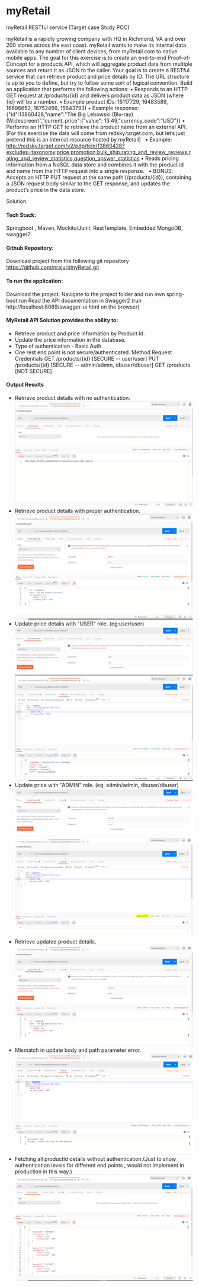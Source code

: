 # myRetail
myRetail RESTful service (Target case Study POC)

myRetail is a rapidly growing company with HQ in Richmond, VA and over 200 stores across the east coast. myRetail wants to make its internal data available to any number of client devices, from myRetail.com to native mobile apps. 
The goal for this exercise is to create an end-to-end Proof-of-Concept for a products API, which will aggregate product data from multiple sources and return it as JSON to the caller. 
Your goal is to create a RESTful service that can retrieve product and price details by ID. The URL structure is up to you to define, but try to follow some sort of logical convention.
Build an application that performs the following actions: 
•	Responds to an HTTP GET request at /products/{id} and delivers product data as JSON (where {id} will be a number. 
•	Example product IDs: 15117729, 16483589, 16696652, 16752456, 15643793) 
•	Example response: {"id":13860428,"name":"The Big Lebowski (Blu-ray) (Widescreen)","current_price":{"value": 13.49,"currency_code":"USD"}}
•	Performs an HTTP GET to retrieve the product name from an external API. (For this exercise the data will come from redsky.target.com, but let’s just pretend this is an internal resource hosted by myRetail)  
•	Example: http://redsky.target.com/v2/pdp/tcin/13860428?excludes=taxonomy,price,promotion,bulk_ship,rating_and_review_reviews,rating_and_review_statistics,question_answer_statistics
•	Reads pricing information from a NoSQL data store and combines it with the product id and name from the HTTP request into a single response.  
•	BONUS: Accepts an HTTP PUT request at the same path (/products/{id}), containing a JSON request body similar to the GET response, and updates the product’s price in the data store.  

Solution:

#### Tech Stack:
Springboot , Maven, Mockito/Junit, RestTemplate, Embedded MongoDB, swagger2.

#### Github Repository:
Download project from the following git repository
https://github.com/nrajuri/myRetail.git

#### To run the application:
Download the project. Navigate to  the project folder and run mvn spring-boot:run
Read the API documentation in Swagger2 (run http://localhost:8089/swagger-ui.html on the browser)

#### MyRetail API Solution provides the ability to:
* Retrieve product and price information by Product Id.
* Update the price information in the database.
* Type of authentication - Basic Auth.
* One rest end point is not secure/authenticated.
                               Method               Request                   Credentials
                                 GET              /products/{id}              [SECURE -- user/user]
                                 PUT              /products/{id}              [SECURE -- admin/admin, dbuser/dbuser]
				                 GET              /products                   [NOT SECURE]

#### Output Results
* Retrieve product details with no authentication.
![](.README_images/066d173a.png)
* Retrieve product details with proper authentication.
![](.README_images/8722c5cd.png)
* Update price details with "USER" role. (eg:user/user)
![](.README_images/12f6fa0e.png)
![](.README_images/0bebf3ed.png)
* Update price with "ADMIN" role. (eg: admin/admin, dbuser/dbuser)
![](.README_images/be586218.png)
![](.README_images/b18c7ba6.png)
* Retrieve updated product details.
![](.README_images/1f8e4d32.png)
* Mismatch in update body and path parameter error.
![](.README_images/3f94c7e6.png)
* Fetching all productId details without authentication.(Just to show authentication levels for different end points
, would not implement in production in this way.)
![](.README_images/df3fc2c5.png)
